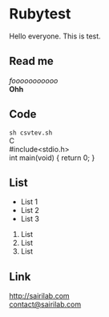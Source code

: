 # Rubytest
Hello everyone. This is test.

## Read me
*fooooooooooo*  
**Ohh**

## Code
`sh csvtev.sh`  
C  
    #include\<stdio.h>  
    int main(void) {
        return 0;
    }

## List
* List 1
* List 2
* List 3
  
1. List
2. List
3. List

## Link
<http://sairilab.com>  
<contact@sairilab.com>
